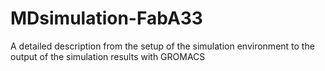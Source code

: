 # MDsimulation-FabA33
A detailed description from the setup of the simulation environment to the output of the simulation results with GROMACS


